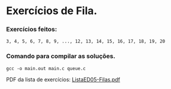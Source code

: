 # Exercícios de Fila.
### Exercícios feitos:
`3, 4, 5, 6, 7, 8, 9, ..., 12, 13, 14, 15, 16, 17, 18, 19, 20`

### Comando para compilar as soluções.
```shell
gcc -o main.out main.c queue.c
```

PDF da lista de exercícios: [ListaED05-Filas.pdf](http://www.facom.ufu.br/~backes/wordpress/ListaED05-Filas.pdf)
